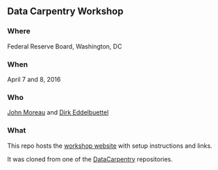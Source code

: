 
## Data Carpentry Workshop

### Where

Federal Reserve Board, Washington, DC

### When

April 7 and 8, 2016

### Who

[John Moreau](https://github.com/JohnRMoreau) and [Dirk Eddelbuettel](https://github.com/eddelbuettel)

### What

This repo hosts the [workshop website](https://johnrmoreau.github.io/2016-04-07-FederalReserveBoard/) with setup instructions and links.

It was cloned from one of the [DataCarpentry](http://www.datacarpentry.org/) repositories.

